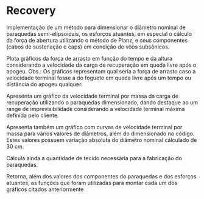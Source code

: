 # Recovery
Implementação de um método para dimensionar o diâmetro nominal de paraquedas semi-elipsoidais, os esforços atuantes, em especial o cálculo da força de abertura utilizando o método de Planz, e seus componentes (cabos de sustenação e caps) em condição de vôos subsônicos. 

Plota gráficos da força de arrasto em função do tempo e da altura considerando a velocidade da carga de recuperação em queda livre após o apogeu.
Obs.: Os gráficos representam qual seria a força de arrasto caso a velocidade terminal fosse a do foguete em queda livre após um tempo ou distância do apogeu qualquer.

Apresenta um gráfico da velocidade terminal por massa da carga de recuperação utilizando o paraquedas dimensionado, dando destaque ao um range de imprevisibilidade considerando a velocidade terminal máxima definida pelo cliente.

Apresenta também um gráfico com curvas de velocidade terminal por massa para vários valores de diâmetros, além do dimensionado no código. Estes valores possuem variação absoluta do diâmetro nominal cálculado de 30 cm.

Cálcula ainda a quantidade de tecido necessária para a fabricação do paraquedas.

Retorna, além dos valores dos componentes do paraquedas e dos esforços atuantes, as funções que foram utilizadas para montar cada um dos gráficos citados anteriormente
